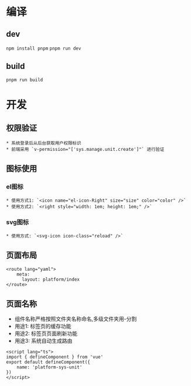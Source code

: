 # 编译

## dev
`npm install pnpm`
`pnpm run dev`

## build
`pnpm run build`

# 开发

## 权限验证

    * 系统登录后从后台获取用户权限标识
    * 前端采用 `v-permission="['sys.manage.unit.create']"` 进行验证

## 图标使用

### el图标
    * 使用方式1: `<icon name="el-icon-Right" size="size" color="color" />`
    * 使用方式2: `<right style="width: 1em; height: 1em;" />`

### svg图标    
    * 使用方式: `<svg-icon icon-class="reload" />`

## 页面布局

```
<route lang="yaml">
    meta:
      layout: platform/index
</route>
```
## 页面名称

* 组件名称严格按照文件夹名称命名,多级文件夹用-分割
* 用途1: 标签页的缓存功能
* 用途2: 标签页页面刷新功能
* 用途3: 系统自动生成路由
```
<script lang="ts">
import { defineComponent } from 'vue'
export default defineComponent({
    name: 'platform-sys-unit'
})
</script>
```